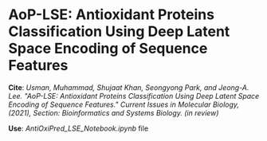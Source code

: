 # AoP-LSE: Antioxidant Proteins Classification Using Deep Latent Space Encoding of Sequence Features
**Cite**:
_Usman, Muhammad, Shujaat Khan, Seongyong Park, and Jeong-A. Lee. "AoP-LSE: Antioxidant Proteins Classification Using Deep Latent Space Encoding of Sequence Features." Current Issues in Molecular Biology, (2021), Section: Bioinformatics and Systems Biology. (in review)_

**Use**: _AntiOxiPred_LSE_Notebook.ipynb_ file
